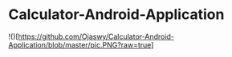 # Calculator-Android-Application

!()[https://github.com/Ojaswy/Calculator-Android-Application/blob/master/pic.PNG?raw=true]
